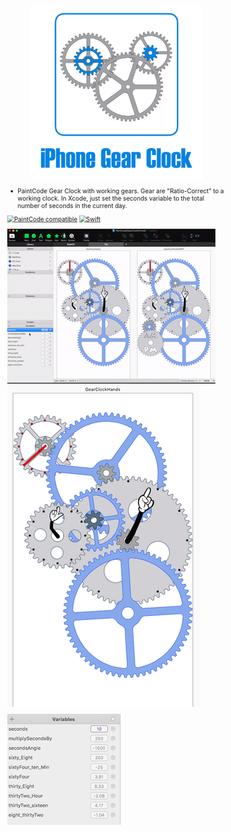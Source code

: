 

<p align="center" >
  <img src="https://raw.githubusercontent.com/evision1/PaintCodeGearClock/master/iOSGearClockLogo.png" width=400px height=401 alt="SwiftDate" title="SwiftDate">
</p>

- PaintCode Gear Clock with working gears. Gear are "Ratio-Correct" to a working clock. In Xcode, just set the seconds variable to the total number of seconds in the current day.

[![PaintCode compatible](https://img.shields.io/badge/PaintCode-3.3.1-blue.svg)](https://www.paintcodeapp.com/) [![Swift](https://img.shields.io/badge/Swift-4.0-orange.svg)](https://www.apple.com/swift/) 

![alt text](https://github.com/evision1/PaintCodeGearClock/blob/master/PaintCodeGearClock.gif?raw=true)![alt text](https://github.com/evision1/PaintCodeGearClock/raw/master/Screen%20Shot%202017-11-17%20at%205.33.28%20PM.png)

![alt text](https://raw.githubusercontent.com/evision1/PaintCodeGearClock/master/Screen%20Shot%202017-11-19%20at%208.21.20%20AM.png)



